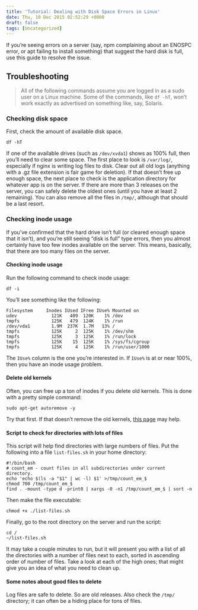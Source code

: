 ```yaml
---
title: 'Tutorial: Dealing with Disk Space Errors in Linux'
date: Thu, 10 Dec 2015 02:52:29 +0000
draft: false
tags: [Uncategorized]
---
```


If you’re seeing errors on a server (say, npm complaining about an ENOSPC error, or apt failing to install something) that suggest the hard disk is full, use this guide to resolve the issue.

Troubleshooting
---------------

> All of the following commands assume you are logged in as a sudo user on a Linux machine. Some of the commands, like `df -hT`, won’t work exactly as advertised on something like, say, Solaris.

### Checking disk space

First, check the amount of available disk space.

    df -hT
    

If one of the available drives (such as `/dev/xvda1`) shows as 100% full, then you’ll need to clear some space. The first place to look is `/var/log/`, especially if nginx is writing log files to disk. Clear out all old logs (anything with a .gz file extension is fair game for deletion). If that doesn’t free up enough space, the next place to check is the application directory for whatever app is on the server. If there are more than 3 releases on the server, you can safely delete the oldest ones (until you have at least 2 remaining). You can also remove all the files in `/tmp/`, although that should be a last resort.

### Checking inode usage

If you’ve confirmed that the hard drive isn’t full (or cleared enough space that it isn’t), and you’re still seeing “disk is full” type errors, then you almost certainly have too few inodes available on the server. This means, basically, that there are too many files on the server.

#### Checking inode usage

Run the following command to check inode usage:

    df -i
    

You’ll see something like the following:

    Filesystem     Inodes IUsed IFree IUse% Mounted on
    udev             121K   409  120K    1% /dev
    tmpfs            125K   479  124K    1% /run
    /dev/vda1        1.9M  237K  1.7M   13% /
    tmpfs            125K     2  125K    1% /dev/shm
    tmpfs            125K     3  125K    1% /run/lock
    tmpfs            125K    15  125K    1% /sys/fs/cgroup
    tmpfs            125K     4  125K    1% /run/user/1000
    

The `IUse%` column is the one you’re interested in. If `IUse%` is at or near 100%, then you have an inode usage problem.

#### Delete old kernels

Often, you can free up a ton of inodes if you delete old kernels. This is done with a pretty simple command:

    sudo apt-get autoremove -y
    

Try that first. If that doesn’t remove the old kernels, [this page](http://markmcb.com/2013/02/04/cleanup-unused-linux-kernels-in-ubuntu/) may help.

#### Script to check for directories with lots of files

This script will help find directories with large numbers of files. Put the following into a file `list-files.sh` in your home directory:

    #!/bin/bash
    # count_em - count files in all subdirectories under current directory.
    echo 'echo $(ls -a "$1" | wc -l) $1' >/tmp/count_em_$
    chmod 700 /tmp/count_em_$
    find . -mount -type d -print0 | xargs -0 -n1 /tmp/count_em_$ | sort -n
    

Then make the file executable:

    chmod +x ./list-files.sh
    

Finally, go to the root directory on the server and run the script:

    cd /
    ~/list-files.sh
    

It may take a couple minutes to run, but it will present you with a list of all the directories with a number of files next to each, sorted in ascending order of number of files. Take a look at each of the high ones; that might give you an idea of what you need to clean up.

#### Some notes about good files to delete

Log files are safe to delete. So are old releases. Also check the `/tmp/` directory; it can often be a hiding place for tons of files.